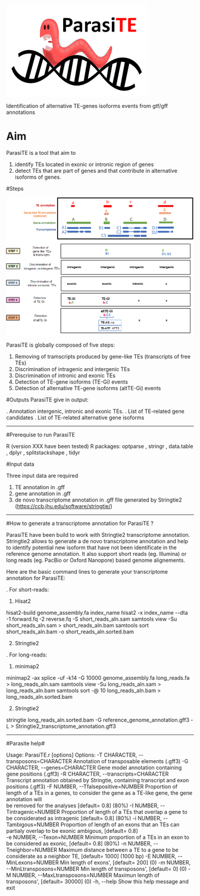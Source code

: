 ![](https://github.com/JBerthelier/ParasiTE/blob/master/logo.png)

Identification of alternative TE-genes isoforms events from gtf/gff annotations

# Aim 

ParasiTE is a tool that aim to 
1) identify TEs located in exonic or intronic region of genes 
2) detect TEs that are part of genes and that contribute in alternative isoforms of genes.

#Steps

![](https://github.com/JBerthelier/ParasiTE/blob/master/ParasiTE_steps_illustration.png)

ParasiTE is globally composed of five steps:

1) Removing of tramscripts produced by gene-like TEs (transcripts of free TEs)
2) Discrimination of intragenic and intergenic TEs
3) Discrimination of intronic and exonic TEs
4) Detection of TE-gene isoforms (TE-Gi) events
5) Detection of alternative TE-gene isoforms (altTE-Gi) events

#Outputs
ParasiTE give in output:

. Annotation intergenic, intronic and exonic TEs.
. List of TE-related gene candidates
. List of TE-related alternative gene isoforms

______________________________________

#Prerequise to run ParasiTE

R (version XXX have been tested)
R packages: optparse , stringr , data.table , dplyr , splitstackshape , tidyr

#Input data

Three input data are required

1) TE annotation in .gff 
2) gene annotation in .gff
3) de novo transcriptome annotation in .gff file generated by Stringtie2 (https://ccb.jhu.edu/software/stringtie/)

_____________________________________

#How to generate a transcriptome annotation for ParasiTE ?

ParasiTE have been build to work with Stringtie2 transcriptome annotation. 
Stringtie2 allows to generate a de novo transcriptome annotation and help to identify potential new isoform that have not been identificate in the reference genome annotation.
It also support short reads (eg. Illumina) or long reads (eg. PacBio or Oxford Nanopore) based genome alignements. 

Here are the basic command lines to generate your transcriptome annotation for ParasiTE:

. For short-reads:

1) Hisat2

hisat2-build genome_assembly.fa index_name
hisat2 -x index_name --dta -1 forward.fq -2 reverse.fq -S short_reads_aln.sam
samtools view -Su short_reads_aln.sam > short_reads_aln.bam 
samtools sort short_reads_aln.bam -o short_reads_aln.sorted.bam

2) Stringtie2


. For long-reads:

1) minimap2

minimap2 -ax splice -uf -k14 -G 10000 genome_assembly.fa long_reads.fa > long_reads_aln.sam
samtools view -Su long_reads_aln.sam > long_reads_aln.bam
samtools sort -@ 10 long_reads_aln.bam > long_reads_aln.sorted.bam

2) Stringtie2

stringtie long_reads_aln.sorted.bam -G reference_genome_annotation.gff3 -L > Stringtie2_transcriptome_annotation.gff3
____________________________________________

#Parasite help#

Usage: ParasiTE.r [options]
Options:
        -T CHARACTER, --transposons=CHARACTER
                Annotation of transposable elements (.gff3)
        -G CHARACTER, --genes=CHARACTER
                Gene model annotation containing gene positions (.gff3)
        -R CHARACTER, --transcripts=CHARACTER
                Transcript annotation obtained by Stringtie, containing transcript and exon positions (.gff3)
        -F NUMBER, --Tfalsepositive=NUMBER
                Proportion of length of a TEs in a genes, to consider the gene as a TE-like gene, the gene annotation  will              
                be removed for the analyses [default= 0.8] (80%)
        -I NUMBER, --Tintragenic=NUMBER
                Proportion of length of a TEs that overlap a gene to be considerated as intragenic [default= 0.8] (80%)
        -i NUMBER, --Tambigous=NUMBER
                Proportion of length of an exons that an TEs can partialy overlap to be exonic ambigous, [default= 0.8]          
        -e NUMBER, --Texon=NUMBER
                Minimum proportion of a TEs in an exon to be considered as exonic, [default= 0.8] (80%)
        -n NUMBER, --Tneighbor=NUMBER
                Maximum distance between a TE to a gene to be considerate as a neighbor TE, [default= 1000] (1000 bp)
        -E NUMBER, --MinLexons=NUMBER
                Min length of exons',  [default= 200] (0)
        -m NUMBER, --MinLtransposons=NUMBER
                Min length of transposons',  [default= 0] (0)
        -M NUMBER, --MaxLtransposons=NUMBER
                Maximun length of transposons',  [default= 30000] (0)
        -h, --help                 Show this help message and exit




